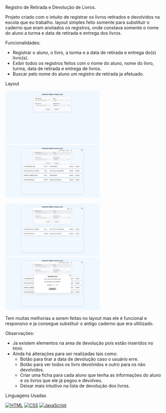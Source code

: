 Registro de Retirada e Devolução de Livros.

Projeto criado com o intuito de registrar os livros retirados e devolvidos na escola que eu trabalho. 
layout simples feito somente para substituir o caderno que eram anotados os registros, onde constava somente o nome do aluno a turma e data de retirada e entrega dos livros.

Funcionalidades:
 - Registrar o aluno, o livro, a turma e a data de retirada e entrega do(s) livro(s).
 - Exibir todos os registros feitos com o nome do aluno, nome do livro, turma, data de retirada e entrega de livros.
 - Buscar pelo nome do aluno um registro de retirada ja efetuado.

Layout </br>

<img src="assets/registro.png" alt="Descrição" width="300" />  <img src="assets/devolucao.png" alt="Descrição" width="300" /></br>

<img src="assets/pesquisa.png" alt="Descrição" width="300" />  <img src="assets/dataD.png" alt="Descrição" width="300" /> </br>

Tem muitas melhorias a serem feitas no layout mas ele é funcional e responsivo e ja consegue substituir o antigo caderno que era ultilizado.


Observações:
  - Ja existem elementos na area de devolução pois estão inseridos no html.
  - Ainda há alterações para ser realizadas tais como:
      - Botão para tirar a data de devolução caso o usuário erre.
      - Botão para ver todos os livro devolvidos e outro para os não devolvidos.
      - Criar uma ficha para cada aluno que tenha as informações do aluno e os livros que ele já pegou e devolveu.
      - Deixar mais intuitivo na lista de devolução dos livros.
    
Linguagens Usadas </br>

[![HTML](https://img.shields.io/badge/HTML-%23FFac45.svg?&style=for-the-badge&logo=html5&logoColor=white&color=orange)](https://github.com/)
[![CSS](https://img.shields.io/badge/CSS-%23FFac45.svg?&style=for-the-badge&logo=css3&logoColor=white&color=blue)](https://github.com/)
[![JavaScript](https://img.shields.io/badge/JAVASCRIPT-%23FFac45.svg?&style=for-the-badge&logo=javascript&logoColor=white&color=yellow)](https://github.com/) 
